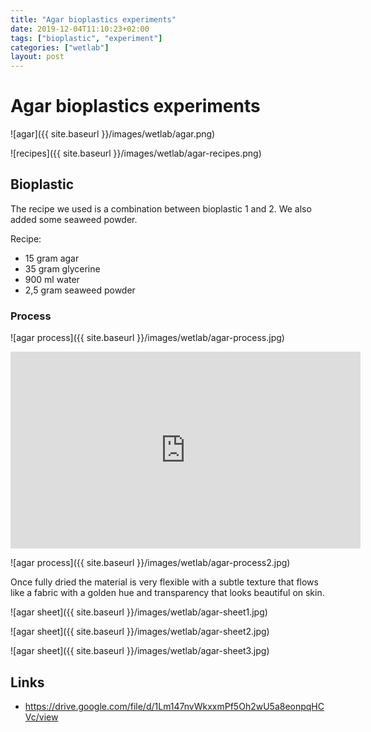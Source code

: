 ```yaml
---
title: "Agar bioplastics experiments"
date: 2019-12-04T11:10:23+02:00
tags: ["bioplastic", "experiment"]
categories: ["wetlab"]
layout: post
---
```


# Agar bioplastics experiments
![agar]({{ site.baseurl }}/images/wetlab/agar.png)

![recipes]({{ site.baseurl }}/images/wetlab/agar-recipes.png)

## Bioplastic
The recipe we used is a combination between bioplastic 1 and 2. We also added some seaweed powder.

Recipe:
- 15 gram agar
- 35 gram glycerine
- 900 ml water
- 2,5 gram seaweed powder

### Process 
![agar process]({{ site.baseurl }}/images/wetlab/agar-process.jpg)

<iframe width="560" height="315" src="https://www.youtube.com/embed/beiZf8rCAhw" frameborder="0" allow="accelerometer; autoplay; encrypted-media; gyroscope; picture-in-picture" allowfullscreen></iframe>

![agar process]({{ site.baseurl }}/images/wetlab/agar-process2.jpg)

Once fully dried the material is very flexible with a subtle texture that flows like a fabric with a golden hue and transparency that looks beautiful on skin. 

![agar sheet]({{ site.baseurl }}/images/wetlab/agar-sheet1.jpg)

![agar sheet]({{ site.baseurl }}/images/wetlab/agar-sheet2.jpg)

![agar sheet]({{ site.baseurl }}/images/wetlab/agar-sheet3.jpg)

## Links
- <https://drive.google.com/file/d/1Lm147nvWkxxmPf5Oh2wU5a8eonpqHCVc/view>